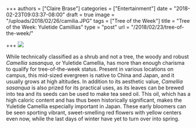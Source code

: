 +++
authors = ["Claire Brase"]
categories = ["Entertainment"]
date = "2018-02-23T09:03:37-08:00"
draft = true
image = "/uploads/2018/02/26/camilia.JPG"
tags = ["Tree of the Week"]
title = "Tree of the Week: Yuletide Camillias"
type = "post"
url = "/2018/02/23/tree-of-the-week/"

+++
![](/uploads/2018/02/26/camilia.JPG)

While technically classified as a shrub and not a tree, the woody and robust _Camellia sasanqua_, or Yuletide Camellia, has more than enough charisma to qualify for tree-of-the-week status. Present in various locations on campus, this mid-sized evergreen is native to China and Japan, and it usually grows at high altitudes. In addition to its aesthetic value, _Camellia_ _sasanqua_ is also prized for its practical uses, as its leaves can be brewed into tea and its seeds can be used to make tea seed oil. This oil, which has a high caloric content and has thus been historically significant, makes the Yuletide Camellia especially important in Japan. These early bloomers can be seen sporting vibrant, sweet-smelling red flowers with yellow centers even now, while the last days of winter have yet to turn over into spring. 